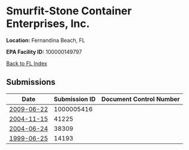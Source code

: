 # Smurfit-Stone Container Enterprises, Inc.

**Location:** Fernandina Beach, FL

**EPA Facility ID:** 100000149797

[Back to FL Index](../../index.md)

## Submissions

| Date | Submission ID | Document Control Number |
|------|--------------|-------------------------|
| [2009-06-22](submissions/1000005416.md) | 1000005416 |  |
| [2004-11-15](submissions/41225.md) | 41225 |  |
| [2004-06-24](submissions/38309.md) | 38309 |  |
| [1999-06-25](submissions/14193.md) | 14193 |  |
